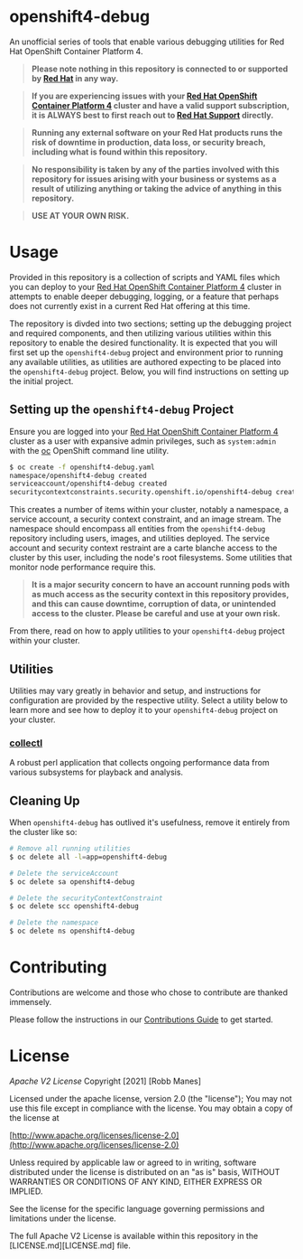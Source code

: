 # openshift4-debug
An unofficial series of tools that enable various debugging utilities for Red Hat OpenShift Container Platform 4.

> **Please note nothing in this repository is connected to or supported by [Red Hat](https://redhat.com) in any way.**

> **If you are experiencing issues with your [Red Hat OpenShift Container Platform 4](https://www.redhat.com/en/openshift-4) cluster and have a valid support subscription, it is ALWAYS best to first reach out to [Red Hat Support](https://access.redhat.com/support/) directly.**

> **Running any external software on your Red Hat products runs the risk of downtime in production, data loss, or security breach, including what is found within this repository.**

> **No responsibility is taken by any of the parties involved with this repository for issues arising with your business or systems as a result of utilizing anything or taking the advice of anything in this repository.**

> **USE AT YOUR OWN RISK.**

# Usage
Provided in this repository is a collection of scripts and YAML files which you can deploy to your [Red Hat OpenShift Container Platform 4](https://www.redhat.com/en/openshift-4) cluster in attempts to enable deeper debugging, logging, or a feature that perhaps does not currently exist in a current Red Hat offering at this time.

The repository is divded into two sections; setting up the debugging project and required components, and then utilizing various utilities within this repository to enable the desired functionality.  It is expected that you will first set up the `openshift4-debug` project and environment prior to running any available utilities, as utilities are authored expecting to be placed into the `openshift4-debug` project.  Below, you will find instructions on setting up the initial project.

## Setting up the `openshift4-debug` Project
Ensure you are logged into your [Red Hat OpenShift Container Platform 4](https://www.redhat.com/en/openshift-4) cluster as a user with expansive admin privileges, such as `system:admin` with the [oc](https://developers.redhat.com/openshift/command-line-tools) OpenShift command line utility.

```bash
$ oc create -f openshift4-debug.yaml
namespace/openshift4-debug created
serviceaccount/openshift4-debug created
securitycontextconstraints.security.openshift.io/openshift4-debug created
```

This creates a number of items within your cluster, notably a namespace, a service account, a security context constraint, and an image stream.  The namespace should encompass all entities from the `openshift4-debug` repository including users, images, and utilities deployed.  The service account and security context restraint are a carte blanche access to the cluster by this user, including the node's root filesystems.  Some utilities that monitor node performance require this.

> **It is a major security concern to have an account running pods with as much access as the security context in this repository provides, and this can cause downtime, corruption of data, or unintended access to the cluster.  Please be careful and use at your own risk.**

From there, read on how to apply utilities to your `openshift4-debug` project within your cluster.

## Utilities
Utilities may vary greatly in behavior and setup, and instructions for configuration are provided by the respective utility.  Select a utility below to learn more and see how to deploy it to your `openshift4-debug` project on your cluster.

### [collectl](utilities/collectl/)
A robust perl application that collects ongoing performance data from various subsystems for playback and analysis.

## Cleaning Up
When `openshift4-debug` has outlived it's usefulness, remove it entirely from the cluster like so:

```bash
# Remove all running utilities
$ oc delete all -l=app=openshift4-debug

# Delete the serviceAccount
$ oc delete sa openshift4-debug

# Delete the securityContextConstraint
$ oc delete scc openshift4-debug

# Delete the namespace
$ oc delete ns openshift4-debug
```

# Contributing
Contributions are welcome and those who chose to contribute are thanked immensely.

Please follow the instructions in our [Contributions Guide](CONTRIBUTING.md) to get started.

# License
*Apache V2 License*
Copyright [2021] [Robb Manes]

Licensed under the apache license, version 2.0 (the "license");
You may not use this file except in compliance with the license.
You may obtain a copy of the license at

[http://www.apache.org/licenses/license-2.0](http://www.apache.org/licenses/license-2.0)

Unless required by applicable law or agreed to in writing, software
distributed under the license is distributed on an "as is" basis,
WITHOUT WARRANTIES OR CONDITIONS OF ANY KIND, EITHER EXPRESS OR IMPLIED.

See the license for the specific language governing permissions and
limitations under the license.

The full Apache V2 License is available within this repository in the [LICENSE.md][LICENSE.md] file.
